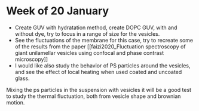 # Week of 20 January

- Create GUV with hydratation method, create DOPC GUV, with and without dye, try to focus in a range of size for the vesicles.
- See the fluctuations of the membrane for this case, try to recreate some of the results from the paper [[faizi2020_Fluctuation spectroscopy of giant unilamellar vesicles using confocal and phase contrast microscopy]]
- I would like also study the behavior of PS particles around the vesicles, and see the effect of local heating when used coated and uncoated glass. 

Mixing the ps particles in the suspension with vesicles it will be a good test to study the thermal fluctuation, both from vesicle shape and brownian motion.


